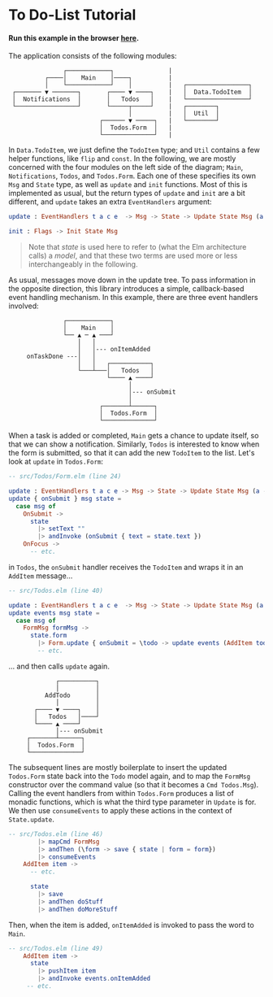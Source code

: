 # To Do-List Tutorial

#### Run this example in the browser [here](https://laserpants.github.io/update-deep/examples/todo-list).

The application consists of the following modules:

```
               ┌────────────┐               |
          ┌────│    Main    │────┐          |   
          │    └────────────┘    │          |   ┌─────────────────┐
 ┌─────── ▼ ───────┐       ┌──── ▼ ────┐    |   │  Data.TodoItem  │
 │  Notifications  │       │   Todos   │    |   └─────────────────┘
 └─────────────────┘       └─────┬─────┘    |   ┌────────┐     
                                 │          |   │  Util  │
                         ┌────── ▼ ─────┐   |   └────────┘
                         │  Todos.Form  │   | 
                         └──────────────┘   |  
```

In `Data.TodoItem`, we just define the `TodoItem` type; and `Util` contains a few helper functions, like `flip` and `const`. 
In the following, we are mostly concerned with the four modules on the left side of the diagram; `Main`, `Notifications`, `Todos`, and `Todos.Form`. 
Each one of these specifies its own `Msg` and `State` type, as well as `update` and `init` functions. 
Most of this is implemented as usual, but the return types of `update` and `init` are a bit different, and `update` takes an extra `EventHandlers` argument:

```elm
update : EventHandlers t a c e  -> Msg -> State -> Update State Msg (a -> Update a c e)
```

```elm
init : Flags -> Init State Msg
```

> Note that *state* is used here to refer to (what the Elm architecture calls) a *model*, and that these two terms are used more or less interchangeably in the following.

As usual, messages move down in the update tree. To pass information in the opposite direction, this library introduces a simple, callback-based event handling mechanism. 
In this example, there are three event handlers involved:

```
               ┌────────────┐
               │    Main    │      
               └── ▲ ─ ▲ ───┘      
                   │   │                   
                   │   │--- onItemAdded
     onTaskDone ---│   │               
                   │   │   ┌───────────┐
                   └───┴───│   Todos   │
                           └──── ▲ ────┘
                                 │
                                 │--- onSubmit
                                 │
                         ┌───────┴──────┐
                         │  Todos.Form  │
                         └──────────────┘
```

When a task is added or completed, `Main` gets a chance to update itself, so that we can show a notification.
Similarly, `Todos` is interested to know when the form is submitted, so that it can add the new `TodoItem` to the list. Let's look at `update` in `Todos.Form`:

```elm
-- src/Todos/Form.elm (line 24)

update : EventHandlers t a c e -> Msg -> State -> Update State Msg (a -> Update a c e)
update { onSubmit } msg state =
  case msg of
    OnSubmit ->
      state
        |> setText ""
        |> andInvoke (onSubmit { text = state.text })
    OnFocus ->
      -- etc.
```

in `Todos`, the `onSubmit` handler receives the `TodoItem` and wraps it in an `AddItem` message&hellip;

```elm
-- src/Todos.elm (line 40)

update : EventHandlers t a c e  -> Msg -> State -> Update State Msg (a -> Update a c e)
update events msg state =
  case msg of
    FormMsg formMsg ->
      state.form
        |> Form.update { onSubmit = \todo -> update events (AddItem todo) } formMsg
        -- etc.
```

&hellip; and then calls `update` again.

```
             ┌──────────┐
             │          │ 
          AddTodo       │ 
             │          │ 
       ┌──── ▼ ────┐    │
       │   Todos   │────┘
       └──── ▲ ────┘
             │--- onSubmit
     ┌───────┴──────┐
     │  Todos.Form  │
     └──────────────┘
```

The subsequent lines are mostly boilerplate to insert the updated `Todos.Form` state back into the `Todo` model again, and to map the `FormMsg` constructor over the command value (so that it becomes a `Cmd Todos.Msg`).
Calling the event handlers from within `Todos.Form` produces a list of monadic functions, which is what the third type parameter in `Update` is for. 
We then use `consumeEvents` to apply these actions in the context of `State.update`.

```elm
-- src/Todos.elm (line 46)
        |> mapCmd FormMsg
        |> andThen (\form -> save { state | form = form})
        |> consumeEvents
    AddItem item ->
      -- etc.
```

```elm
      state
        |> save
        |> andThen doStuff
        |> andThen doMoreStuff
```

Then, when the item is added, `onItemAdded` is invoked to pass the word to `Main`.

```elm
-- src/Todos.elm (line 49)
    AddItem item ->
      state
        |> pushItem item
        |> andInvoke events.onItemAdded
     -- etc.
```
